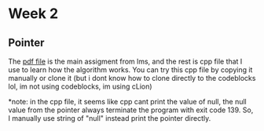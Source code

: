 # Week 2
## Pointer

The [pdf file](https://github.com/Dityath/data-structure-learn/blob/main/assigment/week_2/pointer_assignment_1301194095-converted.pdf) is the main assigment from lms, and the rest is cpp file that I use to learn how the algorithm works. You can try this cpp file by copying it manually or clone it (but i dont know how to clone directly to the codeblocks lol, im not using codeblocks, im using cLion)

*note: in the cpp file, it seems like cpp cant print the value of null, the null value from the pointer always terminate the program with exit code 139. So, I manually use string of "null" instead print the pointer directly.
